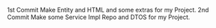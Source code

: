 1st Commit Make Entity and HTML and some extras for my Project.
2nd Commit Make some Service Impl Repo and DTOS for my Project.
